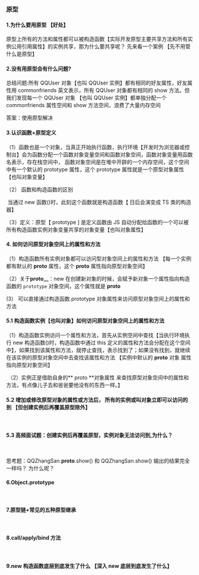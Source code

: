 ### 原型

#### 1.为什么要用原型 【好处】

​ 原型上所有的方法和属性都可以被构造函数【实际开发原型主要共享方法和所有实例公用引用属性】的实例共享，那为什么要共享呢？ 先来看一个案例 【先不用管什么是原型】

#### 2.没有用原型会有什么问题?

总结问题:所有 QQUser 对象【也叫 QQUser 实例】都有相同的好友属性，好友属性用 commonfriends 英文表示，所有 QQUser 对象都有相同的 show 方法。但我们发现每一个 QQUser 对象 【也叫 QQUser 实例】都单独分配一个 commonfriends 属性空间和 show 方法空间，浪费了大量内存空间

答案：使用原型解决

#### 3.认识函数+原型定义

​ （1）函数也是一个对象，当真正开始执行函数，执行环境【开发时为浏览器或控制台】会为函数分配一个函数对象变量空间和函数对象空间，函数对象变量用函数名表示，存在栈空间中， 函数对象空间是在堆中开辟的一个内存空间，这个空间中有一个默认的 prototype 属性，这个 prototype 属性就是一个原型对象属性【也叫对象变量】

（2） 函数和构造函数的区别

​ 当通过 new 函数()时，此刻这个函数就是构造函数【 日后会演变成 TS 类的构造器】

（3）定义：原型【 prototype ] 是定义函数由 JS 自动分配给函数的一个可以被所有构造函数实例对象变量共享的对象变量【也叫对象属性】

#### 4. 如何访问原型对象空间上的属性和方法

（1）构造函数所有实例对象都可以访问型对象空间上的属性和方法 【每一个实例都有默认的 **proto** 属性，这个 **proto** 属性指向原型对象空间】

（2）关于**proto\_\_**：new 在创建新对象的时候，会赋予新对象一个属性指向构造函数的 `prototype` 对象空间，这个属性就是 **proto**

(3） 可以直接通过构造函数.prototype 对象属性来访问原型对象空间上的属性和方法

#### 5.1 构造函数实例【也叫对象】如何访问原型对象空间上的属性和方法

​ （1）构造函数实例访问一个属性和方法，首先从实例空间中查找【当执行环境执行 new 构造函数()时，构造函数中通过 this 定义的属性和方法会分配在这个空间中】，如果找到该属性和方法，就停止查找，表示找到了；如果没有找到，就继续在该实例的原型对象空间中去查找该属性和方法 【实例中默认的 **proto** 对象 属性指向原型对象空间】

​ （2）实例正是借助自身的** proto **对象属性 来查找原型对象空间中的属性和方法，有点像儿子去和爸爸要他没有的东西一样。】

#### 5.2 增加或修改原型对象的属性或方法后， 所有的实例或叫对象立即可以访问的到 【但创建实例后再覆盖原型除外】

​

#### 5.3 高频面试题：创建实例后再覆盖原型，实例对象无法访问到,为什么？

​

思考题：QQZhangSan.**proto**.show() 和 QQZhangSan.show() 输出的结果完全一样吗？ 为什么呢？

#### 6.Object.prototype

​

#### 7.原型链+常见的五种原型继承

​

#### 8.call/apply/bind 方法

​

#### 9.new 构造函数底层到底发生了什么 【深入 new 底层到底发生了什么】

​

​

​

​
